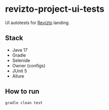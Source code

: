 # revizto-project-ui-tests

UI autotests for [Revizto](https://revizto.com/) landing.

## Stack
- Java 17
- Gradle
- Selenide
- Owner (configs)
- JUnit 5
- Allure

## How to run
```bash
gradle clean test
